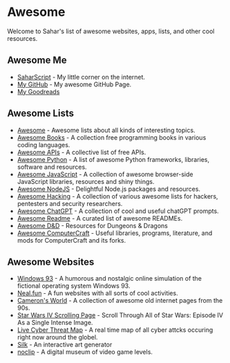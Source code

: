 # Awesome
Welcome to Sahar's list of awesome websites, apps, lists, and other cool resources.

## Awesome Me
- [SaharScript](https://saharscript.dev) - My little corner on the internet.  
- [My GitHub](https://github.com/saharking1298) - My awesome GitHub Page.
- [My Goodreads](https://www.goodreads.com/review/list/137343823-sahar-lan)

## Awesome Lists
- [Awesome](https://github.com/sindresorhus/awesome) - Awesome lists about all kinds of interesting topics.  
- [Awesome Books](https://github.com/davorpa/free-programming-books) - A collection free programming books in various coding languages.  
- [Awesome APIs](https://github.com/public-apis/public-apis) - A collective list of free APIs.  
- [Awesome Python](https://github.com/vinta/awesome-python) - A list of awesome Python frameworks, libraries, software and resources.  
- [Awesome JavaScript](https://github.com/sorrycc/awesome-javascript) - A collection of awesome browser-side JavaScript libraries, resources and shiny things.  
- [Awesome NodeJS](https://github.com/sindresorhus/awesome-nodejs) - Delightful Node.js packages and resources.  
- [Awesome Hacking](https://github.com/Hack-with-Github/Awesome-Hacking) - A collection of various awesome lists for hackers, pentesters and security researchers.
- [Awesome ChatGPT](https://github.com/f/awesome-chatgpt-prompts) - A collection of cool and useful chatGPT prompts.
- [Awesome Readme](https://github.com/matiassingers/awesome-readme) - A curated list of awesome READMEs.  
- [Awesome D&D](https://github.com/flamableconcrete/awesome-dnd) - Resources for Dungeons & Dragons
- [Awesome ComputerCraft](https://github.com/tomodachi94/awesome-computercraft) - Useful libraries, programs, literature, and mods for ComputerCraft and its forks.

## Awesome Websites
- [Windows 93](https://www.windows93.net) - A humorous and nostalgic online simulation of the fictional operating system Windows 93.
- [Neal.fun](https://neal.fun/) - A fun websites with all sorts of cool activities.
- [Cameron's World](https://www.cameronsworld.net) - A collection of awesome old internet pages from the 90s.
- [Star Wars IV Scrolling Page](https://swanh.net) - Scroll Through All of Star Wars: Episode IV As a Single Intense Image.
- [Live Cyber Threat Map](https://threatmap.checkpoint.com) - A real time map of all cyber attcks occuring right now around the globel.
- [Silk](http://weavesilk.com) - An interactive art generator
- [noclip](https://noclip.website) - A digital museum of video game levels.
